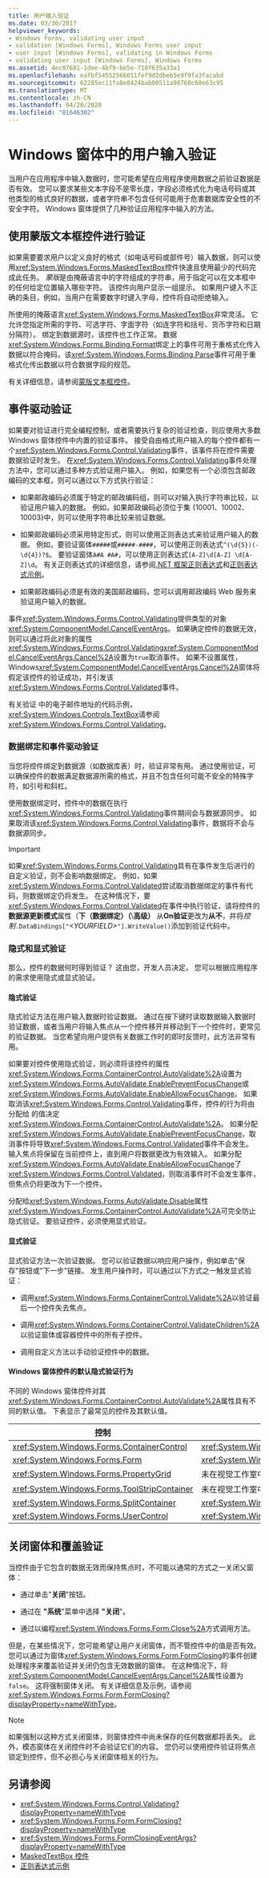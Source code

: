 ```yaml
---
title: 用户输入验证
ms.date: 03/30/2017
helpviewer_keywords:
- Windows Forms, validating user input
- validation [Windows Forms], Windows Forms user input
- user input [Windows Forms], validating in Windows Forms
- validating user input [Windows Forms], Windows Forms
ms.assetid: 4ec07681-1dee-4bf9-be5e-718f635a33a1
ms.openlocfilehash: eafbf54552566011fef9d2dbeb5e9f9fa3facabd
ms.sourcegitcommit: 62285ec11fa8e8424bab00511a90760c60e63c95
ms.translationtype: MT
ms.contentlocale: zh-CN
ms.lasthandoff: 04/20/2020
ms.locfileid: "81646302"
---
```

# <a name="user-input-validation-in-windows-forms"></a>Windows 窗体中的用户输入验证
当用户在应用程序中输入数据时，您可能希望在应用程序使用数据之前验证数据是否有效。 您可以要求某些文本字段不是零长度，字段必须格式化为电话号码或其他类型的格式良好的数据，或者字符串不包含任何可能用于危害数据库安全性的不安全字符。 Windows 窗体提供了几种验证应用程序中输入的方法。  
  
## <a name="validation-with-the-maskedtextbox-control"></a>使用蒙版文本框控件进行验证  
 如果需要要求用户以定义良好的格式（如电话号码或部件号）输入数据，则可以使用<xref:System.Windows.Forms.MaskedTextBox>控件快速且使用最少的代码完成此任务。 *蒙版*是由掩蔽语言中的字符组成的字符串，用于指定可以在文本框中的任何给定位置输入哪些字符。 该控件向用户显示一组提示。 如果用户键入不正确的条目，例如，当用户在需要数字时键入字母，控件将自动拒绝输入。  
  
 所使用的掩蔽语言<xref:System.Windows.Forms.MaskedTextBox>非常灵活。 它允许您指定所需的字符、可选字符、字面字符（如连字符和括号、货币字符和日期分隔符）。 绑定到数据源时，该控件也工作正常。 数据<xref:System.Windows.Forms.Binding.Format>绑定上的事件可用于重格式化传入数据以符合掩码，该<xref:System.Windows.Forms.Binding.Parse>事件可用于重格式化传出数据以符合数据字段的规范。  
  
 有关详细信息，请参阅[蒙版文本框控件](./controls/maskedtextbox-control-windows-forms.md)。  
  
## <a name="event-driven-validation"></a>事件驱动验证  
 如果要对验证进行完全编程控制，或者需要执行复杂的验证检查，则应使用大多数 Windows 窗体控件中内置的验证事件。 接受自由格式用户输入的每个控件都有一个<xref:System.Windows.Forms.Control.Validating>事件，该事件将在控件需要数据验证时发生。 在<xref:System.Windows.Forms.Control.Validating>事件处理方法中，您可以通过多种方式验证用户输入。 例如，如果您有一个必须包含邮政编码的文本框，则可以通过以下方式执行验证：  
  
- 如果邮政编码必须属于特定的邮政编码组，则可以对输入执行字符串比较，以验证用户输入的数据。 例如，如果邮政编码必须位于集 {10001、10002、10003}中，则可以使用字符串比较来验证数据。  
  
- 如果邮政编码必须采用特定形式，则可以使用正则表达式来验证用户输入的数据。 例如，要验证窗体`#####`或`#####-####`，可以使用正则表达式`^(\d{5})(-\d{4})?$`。 要验证窗体`A#A #A#`，可以使用正则表达式`[A-Z]\d[A-Z] \d[A-Z]\d`。 有关正则表达式的详细信息，请参阅[.NET 框架正则表达式](../../standard/base-types/regular-expressions.md)和[正则表达式示例](../../standard/base-types/regular-expression-example-scanning-for-hrefs.md)。  
  
- 如果邮政编码必须是有效的美国邮政编码，您可以调用邮政编码 Web 服务来验证用户输入的数据。  
  
 事件<xref:System.Windows.Forms.Control.Validating>提供类型的对象<xref:System.ComponentModel.CancelEventArgs>。 如果确定控件的数据无效，则可以通过将此对象的属性<xref:System.Windows.Forms.Control.Validating><xref:System.ComponentModel.CancelEventArgs.Cancel%2A>设置为`true`取消事件。 如果不设置属性，Windows<xref:System.ComponentModel.CancelEventArgs.Cancel%2A>窗体将假定该控件的验证成功，并引发该<xref:System.Windows.Forms.Control.Validated>事件。  
  
 有关验证 中的电子邮件地址的代码示例，<xref:System.Windows.Controls.TextBox>请参阅<xref:System.Windows.Forms.Control.Validating>。  
  
### <a name="data-binding-and-event-driven-validation"></a>数据绑定和事件驱动验证  
 当您将控件绑定到数据源（如数据库表）时，验证非常有用。 通过使用验证，可以确保控件的数据满足数据源所需的格式，并且不包含任何可能不安全的特殊字符，如引号和斜杠。  
  
 使用数据绑定时，控件中的数据在执行<xref:System.Windows.Forms.Control.Validating>事件期间会与数据源同步。 如果取消该<xref:System.Windows.Forms.Control.Validating>事件，数据将不会与数据源同步。  
  
> [!IMPORTANT]
> 如果<xref:System.Windows.Forms.Control.Validating>具有在事件发生后进行的自定义验证，则不会影响数据绑定。 例如，如果<xref:System.Windows.Forms.Control.Validated>尝试取消数据绑定的事件有代码，则数据绑定仍将发生。 在这种情况下，要<xref:System.Windows.Forms.Control.Validated>在事件中执行验证，请将控件的**数据源更新模式**属性（**下（数据绑定）（**\\**高级）** 从**On验证**更改为**从不**，并将*控制*`.DataBindings["`*\<YOURFIELD>*`"].WriteValue()`添加到验证代码中。  
  
### <a name="implicit-and-explicit-validation"></a>隐式和显式验证  
 那么，控件的数据何时得到验证？ 这由您，开发人员决定。 您可以根据应用程序的需求使用隐式或显式验证。  
  
#### <a name="implicit-validation"></a>隐式验证  
 隐式验证方法在用户输入数据时验证数据。 通过在按下键时读取数据输入数据时验证数据，或者当用户将输入焦点从一个控件移开并移动到下一个控件时，更常见的验证数据。 当您希望向用户提供有关数据工作时的即时反馈时，此方法非常有用。  
  
 如果要对控件使用隐式验证，则必须将该控件的属性<xref:System.Windows.Forms.ContainerControl.AutoValidate%2A>设置为<xref:System.Windows.Forms.AutoValidate.EnablePreventFocusChange>或<xref:System.Windows.Forms.AutoValidate.EnableAllowFocusChange>。 如果取消该<xref:System.Windows.Forms.Control.Validating>事件，控件的行为将由分配给 的值决定<xref:System.Windows.Forms.ContainerControl.AutoValidate%2A>。 如果分配<xref:System.Windows.Forms.AutoValidate.EnablePreventFocusChange>，取消事件将导致<xref:System.Windows.Forms.Control.Validated>事件不会发生。 输入焦点将保留在当前控件上，直到用户将数据更改为有效输入。 如果分配<xref:System.Windows.Forms.AutoValidate.EnableAllowFocusChange>了<xref:System.Windows.Forms.Control.Validated>，则取消事件时不会发生事件，但焦点仍将更改为下一个控件。  
  
 分配给<xref:System.Windows.Forms.AutoValidate.Disable>属性<xref:System.Windows.Forms.ContainerControl.AutoValidate%2A>可完全防止隐式验证。 要验证控件，必须使用显式验证。  
  
#### <a name="explicit-validation"></a>显式验证  
 显式验证方法一次验证数据。 您可以验证数据以响应用户操作，例如单击"保存"按钮或"下一步"链接。 发生用户操作时，可以通过以下方式之一触发显式验证：  
  
- 调用<xref:System.Windows.Forms.ContainerControl.Validate%2A>以验证最后一个控件失去焦点。  
  
- 调用<xref:System.Windows.Forms.ContainerControl.ValidateChildren%2A>以验证窗体或容器控件中的所有子控件。  
  
- 调用自定义方法以手动验证控件中的数据。  
  
#### <a name="default-implicit-validation-behavior-for-windows-forms-controls"></a>Windows 窗体控件的默认隐式验证行为  
 不同的 Windows 窗体控件对其<xref:System.Windows.Forms.ContainerControl.AutoValidate%2A>属性具有不同的默认值。 下表显示了最常见的控件及其默认值。  
  
|控制|默认验证行为|  
|-------------|---------------------------------|  
|<xref:System.Windows.Forms.ContainerControl>|<xref:System.Windows.Forms.AutoValidate.Inherit>|  
|<xref:System.Windows.Forms.Form>|<xref:System.Windows.Forms.AutoValidate.EnableAllowFocusChange>|  
|<xref:System.Windows.Forms.PropertyGrid>|未在视觉工作室中公开的属性|  
|<xref:System.Windows.Forms.ToolStripContainer>|未在视觉工作室中公开的属性|  
|<xref:System.Windows.Forms.SplitContainer>|<xref:System.Windows.Forms.AutoValidate.Inherit>|  
|<xref:System.Windows.Forms.UserControl>|<xref:System.Windows.Forms.AutoValidate.EnableAllowFocusChange>|  
  
## <a name="closing-the-form-and-overriding-validation"></a>关闭窗体和覆盖验证  
 当控件由于它包含的数据无效而保持焦点时，不可能以通常的方式之一关闭父窗体：  
  
- 通过单击"**关闭**"按钮。  
  
- 通过在 **"系统**"菜单中选择 **"关闭**"。  
  
- 通过以编程<xref:System.Windows.Forms.Form.Close%2A>方式调用方法。  
  
 但是，在某些情况下，您可能希望让用户关闭窗体，而不管控件中的值是否有效。 您可以通过为窗体<xref:System.Windows.Forms.Form.FormClosing>的事件创建处理程序来覆盖验证并关闭仍包含无效数据的窗体。 在这种情况下，将<xref:System.ComponentModel.CancelEventArgs.Cancel%2A>属性设置为`false`。 这将强制窗体关闭。 有关详细信息及示例，请参阅<xref:System.Windows.Forms.Form.FormClosing?displayProperty=nameWithType>。  
  
> [!NOTE]
> 如果强制以这种方式关闭窗体，则窗体控件中尚未保存的任何数据都将丢失。 此外，模态窗体在关闭控件时不会验证它们的内容。 您仍可以使用控件验证将焦点锁定到控件，但不必担心与关闭窗体相关的行为。  
  
## <a name="see-also"></a>另请参阅

- <xref:System.Windows.Forms.Control.Validating?displayProperty=nameWithType>
- <xref:System.Windows.Forms.Form.FormClosing?displayProperty=nameWithType>
- <xref:System.Windows.Forms.FormClosingEventArgs?displayProperty=nameWithType>
- [MaskedTextBox 控件](./controls/maskedtextbox-control-windows-forms.md)
- [正则表达式示例](../../standard/base-types/regular-expression-example-scanning-for-hrefs.md)
